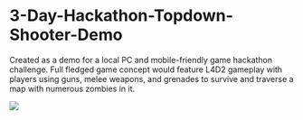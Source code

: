 # 3-Day-Hackathon-Topdown-Shooter-Demo

Created as a demo for a local PC and mobile-friendly game hackathon challenge. Full fledged game concept would feature L4D2 gameplay with players using guns, melee weapons, and grenades to survive and traverse a map with numerous zombies in it.

![](https://github.com/melontimmy/3-Day-Hackathon-Topdown-Shooter-Demo/blob/main/topdownshooterdemo.gif)
